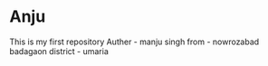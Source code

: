 # Anju
This is my first repository
Auther - manju singh
from - nowrozabad badagaon
district - umaria
